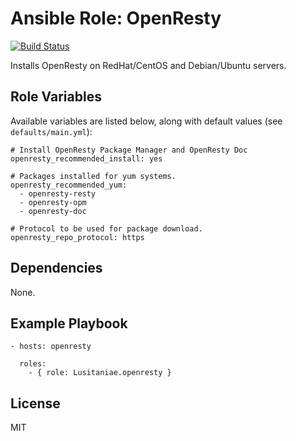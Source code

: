 # Ansible Role: OpenResty

[![Build Status](https://travis-ci.org/Lusitaniae/ansible-role-openresty.svg?branch=master)](https://travis-ci.org/Lusitaniae/ansible-role-openresty)

Installs OpenResty on RedHat/CentOS and Debian/Ubuntu servers.

## Role Variables

Available variables are listed below, along with default values (see `defaults/main.yml`):

    # Install OpenResty Package Manager and OpenResty Doc
    openresty_recommended_install: yes

    # Packages installed for yum systems.
    openresty_recommended_yum:
      - openresty-resty
      - openresty-opm
      - openresty-doc

    # Protocol to be used for package download.
    openresty_repo_protocol: https



## Dependencies

None.

## Example Playbook

    - hosts: openresty

      roles:
        - { role: Lusitaniae.openresty }


## License

MIT

